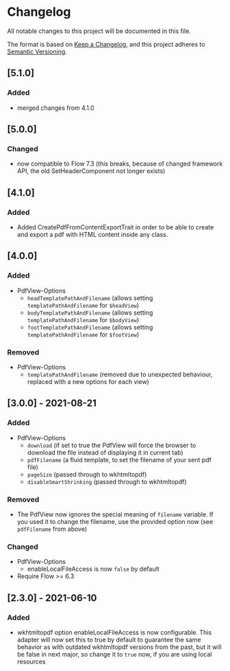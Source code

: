 # Changelog
All notable changes to this project will be documented in this file.

The format is based on [Keep a Changelog](https://keepachangelog.com/en/1.0.0/),
and this project adheres to [Semantic Versioning](https://semver.org/spec/v2.0.0.html).

## [5.1.0]
### Added
- merged changes from 4.1.0

## [5.0.0]
### Changed
- now compatible to Flow 7.3 (this breaks, because of changed framework API, the old SetHeaderComponent not longer exists)

## [4.1.0]
### Added
- Added CreatePdfFromContentExportTrait in order to be able to create and export a pdf with HTML content inside any class.

## [4.0.0]
### Added
- PdfView-Options
    - `headTemplatePathAndFilename` (allows setting `templatePathAndFilename` for `$headView`)
    - `bodyTemplatePathAndFilename` (allows setting `templatePathAndFilename` for `$bodyView`)
    - `footTemplatePathAndFilename` (allows setting `templatePathAndFilename` for `$footView`)

### Removed
- PdfView-Options
    - `templatePathAndFilename` (removed due to unexpected behaviour, replaced with a new options for each view)

## [3.0.0] - 2021-08-21
### Added
- PdfView-Options
    - `download` (if set to true the PdfView will force the browser to download the file instead of displaying it in current tab)
    - `pdfFilename` (a fluid template, to set the filename of your sent pdf file)
    - `pageSize` (passed through to wkhtmltopdf)
    - `disableSmartShrinking` (passed through to wkhtmltopdf)

### Removed
- The PdfView now ignores the special meaning of `filename` variable. If you used it to change the filename, use the provided option now (see `pdfFilename` from above)

### Changed
- PdfView-Options
    - enableLocalFileAccess is now `false` by default
- Require Flow >= 6.3

## [2.3.0] - 2021-06-10
### Added
- wkhtmltopdf option enableLocalFileAccess is now configurable. This adapter will now set this to true by default to guarantee the same behavior as with outdated wkhtmltopdf versions from the past, but it will be false in next major, so change it to `true` now, if you are using local resources
